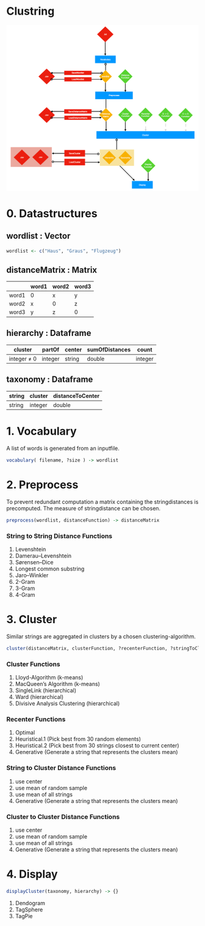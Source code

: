 # Clustring

![ScreenShot](docs/FlowChart.png?raw=true)


# 0. Datastructures

## wordlist : Vector

```r
wordlist <- c("Haus", "Graus", "Flugzeug")
```

## distanceMatrix : Matrix

|       | word1 | word2 | word3 |
|-------|-------|-------|-------|
| word1 | 0     | x     | y     |
| word2 | x     | 0     | z     |
| word3 | y     | z     | 0     |



## hierarchy  : Dataframe

|   cluster   | partOf  | center | sumOfDistances |  count  |
|-------------|---------|--------|----------------|---------|
| integer ≠ 0 | integer | string | double         | integer |

## taxonomy : Dataframe

| string  | cluster  | distanceToCenter |
|---------|----------|------------------|
| string  | integer  | double           |


# 1. Vocabulary

A list of words is generated from an inputfile.

```r
vocabulary( filename, ?size ) -> wordlist
```

# 2. Preprocess

To prevent redundant computation a matrix containing the stringdistances is precomputed.
The measure of stringdistance can be chosen.

```r
preprocess(wordlist, distanceFunction) -> distanceMatrix
```

### String to String Distance Functions
  1. Levenshtein
  2. Damerau–Levenshtein
  3. Sørensen–Dice
  4. Longest common substring
  5. Jaro–Winkler
  6. 2-Gram
  7. 3-Gram
  8. 4-Gram


# 3. Cluster

Similar strings are aggregated in clusters by a chosen clustering-algorithm.

```r
cluster(distanceMatrix, clusterFunction, ?recenterFunction, ?stringToClusterDistanceFunction, ?clusterToClusterDistanceFunction, ?kMeans) -> list(taxonomy=taxonomy, hierarchy=hierarchy)
```

### Cluster Functions
  1. Lloyd-Algorithm (k-means)
  2. MacQueen’s Algorithm (k-means)
  3. SingleLink (hierarchical)
  4. Ward (hierarchical)
  5. Divisive Analysis Clustering (hierarchical)

### Recenter Functions
  1. Optimal
  2. Heuristical.1 (Pick best from 30 random elements)
  3. Heuristical.2 (Pick best from 30 strings closest to current center)
  4. Generative (Generate a string that represents the clusters mean)
  
### String to Cluster Distance Functions
  1. use center
  2. use mean of random sample
  3. use mean of all strings
  4. Generative (Generate a string that represents the clusters mean)
  
### Cluster to Cluster Distance Functions
  1. use center
  2. use mean of random sample
  3. use mean of all strings
  4. Generative (Generate a string that represents the clusters mean)

# 4. Display

```r
displayCluster(taxonomy, hierarchy) -> {}
```

  1. Dendogram
  2. TagSphere
  3. TagPie
